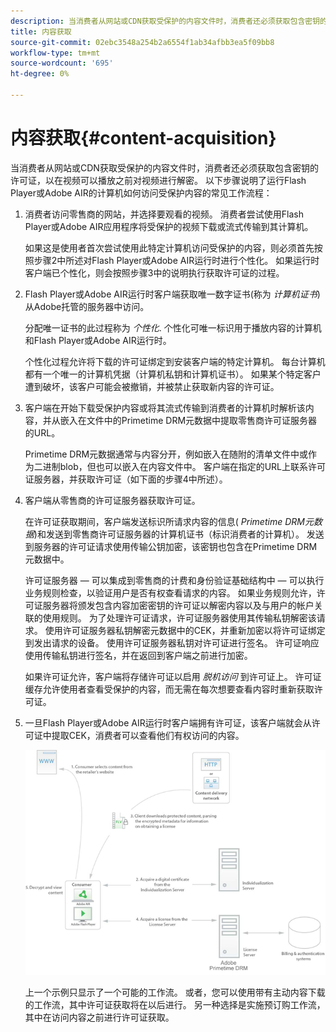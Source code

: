 ```yaml
---
description: 当消费者从网站或CDN获取受保护的内容文件时，消费者还必须获取包含密钥的许可证，以在视频可以播放之前对视频进行解密。 以下步骤说明了运行Flash Player或Adobe AIR的计算机如何访问受保护内容的通用工作流
title: 内容获取
source-git-commit: 02ebc3548a254b2a6554f1ab34afbb3ea5f09bb8
workflow-type: tm+mt
source-wordcount: '695'
ht-degree: 0%

---
```


# 内容获取{#content-acquisition}

当消费者从网站或CDN获取受保护的内容文件时，消费者还必须获取包含密钥的许可证，以在视频可以播放之前对视频进行解密。 以下步骤说明了运行Flash Player或Adobe AIR的计算机如何访问受保护内容的常见工作流程：

1. 消费者访问零售商的网站，并选择要观看的视频。 消费者尝试使用Flash Player或Adobe AIR应用程序将受保护的视频下载或流式传输到其计算机。

   如果这是使用者首次尝试使用此特定计算机访问受保护的内容，则必须首先按照步骤2中所述对Flash Player或Adobe AIR运行时进行个性化。 如果运行时客户端已个性化，则会按照步骤3中的说明执行获取许可证的过程。

1. Flash Player或Adobe AIR运行时客户端获取唯一数字证书(称为 *计算机证书*)从Adobe托管的服务器中访问。

   分配唯一证书的此过程称为 *个性化*. 个性化可唯一标识用于播放内容的计算机和Flash Player或Adobe AIR运行时。

   个性化过程允许将下载的许可证绑定到安装客户端的特定计算机。 每台计算机都有一个唯一的计算机凭据（计算机私钥和计算机证书）。 如果某个特定客户遭到破坏，该客户可能会被撤销，并被禁止获取新内容的许可证。

1. 客户端在开始下载受保护内容或将其流式传输到消费者的计算机时解析该内容，并从嵌入在文件中的Primetime DRM元数据中提取零售商许可证服务器的URL。

   Primetime DRM元数据通常与内容分开，例如嵌入在随附的清单文件中或作为二进制blob，但也可以嵌入在内容文件中。 客户端在指定的URL上联系许可证服务器，并获取许可证（如下面的步骤4中所述）。
1. 客户端从零售商的许可证服务器获取许可证。

   在许可证获取期间，客户端发送标识所请求内容的信息( *Primetime DRM元数据*)和发送到零售商许可证服务器的计算机证书（标识消费者的计算机）。 发送到服务器的许可证请求使用传输公钥加密，该密钥也包含在Primetime DRM元数据中。

   许可证服务器 — 可以集成到零售商的计费和身份验证基础结构中 — 可以执行业务规则检查，以验证用户是否有权查看请求的内容。 如果业务规则允许，许可证服务器将颁发包含内容加密密钥的许可证以解密内容以及与用户的帐户关联的使用规则。 为了处理许可证请求，许可证服务器使用其传输私钥解密该请求。 使用许可证服务器私钥解密元数据中的CEK，并重新加密以将许可证绑定到发出请求的设备。 使用许可证服务器私钥对许可证进行签名。 许可证响应使用传输私钥进行签名，并在返回到客户端之前进行加密。

   如果许可证允许，客户端将存储许可证以启用 *脱机访问* 到许可证上。 许可证缓存允许使用者查看受保护的内容，而无需在每次想要查看内容时重新获取许可证。

1. 一旦Flash Player或Adobe AIR运行时客户端拥有许可证，该客户端就会从许可证中提取CEK，消费者可以查看他们有权访问的内容。

   <!--<a id="fig_s43_gc2_44"></a>-->

   ![](assets/FMRMS_fig01_web.png)

   上一个示例只显示了一个可能的工作流。 或者，您可以使用带有主动内容下载的工作流，其中许可证获取将在以后进行。 另一种选择是实施预订购工作流，其中在访问内容之前进行许可证获取。
